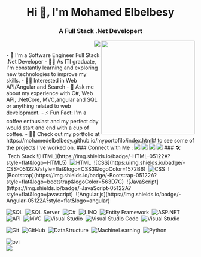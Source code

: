 <h1 align="center">Hi 👋, I'm Mohamed Elbelbesy</h1>
<h3 align="center">A Full Stack .Net Developert</h3>

 <img width="250" align="right" src="https://c.tenor.com/_DOBjnGspYAAAAAM/code-coding.gif">





<!-- Typing SVG by DenverCoder1 - https://github.com/DenverCoder1/readme-typing-svg -->
<p align="right">
  <a href="https://github.com/DenverCoder1/readme-typing-svg"><img src="https://readme-typing-svg.herokuapp.com/?lines=Full-Stack%20.Net%20Developer;Always%20learning%20new%20things&font=Fira%20Code&center=true&width=440&height=45&color=f75c7e&vCenter=true&size=22"></a>
  
</p> 
- 🏢 I'm a Software Engineer Full Stack .Net Developer 
- 👨‍💻 As ITI graduate, I'm constantly learning and exploring new technologies to improve my skills.
- 👨‍💻 Interested in Web API/Angular and Search
- 💬 Ask me about my experience with C#, Web API, .NetCore, MVC,angular and SQL or anything related to web development.
- ⚡ Fun Fact: I'm a coffee enthusiast and my perfect day would start and end with a cup of coffee.
- 👨‍💻 Check out my portfolio at https://mohamedelbelbesy.github.io/myportofilo/index.html# to see some of the projects I've worked on.
### Connect with Me :
<a www.linkedin.com/in/mohamed-elbelbesy-b003b5267" target="_blank"><img src="https://img.shields.io/badge/-Mohamed%20Elbelbesy-0077B5?style=for-the-badge&logo=Linkedin&logoColor=white"/></a>
<a href="https://www.facebook.com/profile.php?id=100007990660829&locale=ar_AR" target="_blank"><img src="https://img.shields.io/badge/-Mohamed%20Elbelbesy-0077B5?style=for-the-badge&logo=Facebook&logoColor=white"/></a>
<a href="mailto:mohamedelbelbesy893@gmail.com" target="_blank"><img src="https://img.shields.io/badge/-Mohamed%20Elbelbesy-0077B5?style=for-the-badge&logo=Gmail&logoColor=red"/></a>
<a href="https://wa.me/201110816530" target="_blank"><img src="https://img.shields.io/badge/-Mohamed%20Elbelbesyy-0077B5?style=for-the-badge&logo=Whatsapp&logoColor=white"/></a>
### 🛠 &nbsp;Tech Stack
![HTML](https://img.shields.io/badge/-HTML-05122A?style=flat&logo=HTML5)&nbsp;
<img src="https://img.shields.io/badge/-HTML5-05122A?style=flat&logo=html5" alt="HTML">&nbsp;
![CSS](https://img.shields.io/badge/-CSS-05122A?style=flat&logo=CSS3&logoColor=1572B6)&nbsp;
<img src="https://img.shields.io/badge/-CSS3-05122A?style=flat&logo=css3" alt="CSS">&nbsp;
![Bootstrap](https://img.shields.io/badge/-Bootstrap-05122A?style=flat&logo=bootstrap&logoColor=563D7C)&nbsp;
![JavaScript](https://img.shields.io/badge/-JavaScript-05122A?style=flat&logo=javascript)&nbsp;
![Angular.js](https://img.shields.io/badge/-Angular-05122A?style=flat&logo=angular)&nbsp;

<img src="https://img.shields.io/badge/-SQL-05122A?style=flat&logo=microsoft%20sql%20server&logoColor=CC2927" alt="SQL">&nbsp;
<img src="https://img.shields.io/badge/-SQL%20Server-05122A?style=flat&logo=microsoft%20sql%20server&logoColor=CC2927" alt="SQL Server">&nbsp;
<img src="https://img.shields.io/badge/c%23-05122A?style=flat&logo=c-sharp&logoColor=5C2D91" alt="C#">&nbsp;
<img src="https://img.shields.io/badge/-LINQ-05122A?style=flat&logo=.NET&logoColor=512BD4" alt="LINQ">&nbsp;
<img src="https://img.shields.io/badge/-Entity%20Framework-05122A?style=flat&logo=.NET&logoColor=512BD4" alt="Entity Framework">&nbsp;
<img src="https://img.shields.io/badge/-ASP.NET-05122A?style=flat&logo=dotnet&logoColor=512BD4" alt="ASP.NET">&nbsp;
<img src="https://img.shields.io/badge/-API-05122A?style=flat&logo=dotnet&logoColor=512BD4" alt="API">&nbsp;
<img src="https://img.shields.io/badge/-MVC-05122A?style=flat&logo=dotnet&logoColor=512BD4" alt="MVC">&nbsp;
<img src="https://img.shields.io/badge/-Visual%20Studio-05122A?style=flat&logo=visual%20studio&logoColor=5C2D91" alt="Visual Studio">&nbsp;
![Visual Studio Code](https://img.shields.io/badge/-Visual%20Studio%20Code-05122A?style=flat&logo=visual-studio-code&logoColor=007ACC)&nbsp;
![Visual Studio](https://img.shields.io/badge/-Visual%20Studio-05122A?style=flat&logo=visual-studio&logoColor=007ACC)&nbsp;


![Git](https://img.shields.io/badge/-Git-05122A?style=flat&logo=git)&nbsp;
![GitHub](https://img.shields.io/badge/-GitHub-05122A?style=flat&logo=github)&nbsp;
![DataStructure](https://img.shields.io/badge/-DataStructure%20-05122A?style=flat&logo=DataStructure)&nbsp;
![MachineLearning](https://img.shields.io/badge/-MachineLearning%20-05122A?style=flat&logo=MachineLearning)&nbsp;
![Python](https://img.shields.io/badge/-Python%20-05122A?style=flat&logo=python)&nbsp;


<img align="left" src="https://github-readme-stats.vercel.app/api/top-langs?username=mohamedabdelaty-98&show_icons=true&locale=en&layout=compact&theme=chartreuse-dark" alt="ovi" />
<br>


<a href="https://komarev.com/ghpvc/?username=mohamedabdelaty-98&style=for-the-badge">
    <img src="https://komarev.com/ghpvc/?username=mohamedabdelaty-98&style=for-the-badge">
</a>
